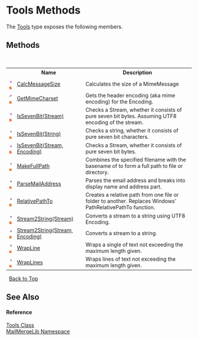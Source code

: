 # Tools Methods
 

The <a href="035af935-b2dc-0551-0ca5-4288088c4c99">Tools</a> type exposes the following members.


## Methods
&nbsp;<table><tr><th></th><th>Name</th><th>Description</th></tr><tr><td>![Public method](media/pubmethod.gif "Public method")![Static member](media/static.gif "Static member")</td><td><a href="d7c11fbc-507d-ed8b-16d0-88a0eb1824c0">CalcMessageSize</a></td><td>
Calculates the size of a MimeMessage</td></tr><tr><td>![Protected method](media/protmethod.gif "Protected method")![Static member](media/static.gif "Static member")</td><td><a href="c3afb0a1-7580-a86d-1d71-44e0696d5caa">GetMimeCharset</a></td><td>
Gets the header encoding (aka mime encoding) for the Encoding.</td></tr><tr><td>![Public method](media/pubmethod.gif "Public method")![Static member](media/static.gif "Static member")</td><td><a href="9dcdb086-3742-1c2b-8b83-ed148ba3a640">IsSevenBit(Stream)</a></td><td>
Checks a Stream, whether it consists of pure seven bit bytes. Assuming UTF8 encoding of the stream.</td></tr><tr><td>![Public method](media/pubmethod.gif "Public method")![Static member](media/static.gif "Static member")</td><td><a href="3b736b0a-ed66-98ab-b11b-73b84744025b">IsSevenBit(String)</a></td><td>
Checks a string, whether it consists of pure seven bit characters.</td></tr><tr><td>![Public method](media/pubmethod.gif "Public method")![Static member](media/static.gif "Static member")</td><td><a href="a7ce7d91-2a7e-048d-85a9-602b451fc3ee">IsSevenBit(Stream, Encoding)</a></td><td>
Checks a Stream, whether it consists of pure seven bit bytes.</td></tr><tr><td>![Public method](media/pubmethod.gif "Public method")![Static member](media/static.gif "Static member")</td><td><a href="16918c6b-27f2-08e0-48ac-9a06b2d5c051">MakeFullPath</a></td><td>
Combines the specified filename with the basename of to form a full path to file or directory.</td></tr><tr><td>![Public method](media/pubmethod.gif "Public method")![Static member](media/static.gif "Static member")</td><td><a href="611cd650-28c6-fd16-f532-2504e0739835">ParseMailAddress</a></td><td>
Parses the email address and breaks into display name and address part.</td></tr><tr><td>![Public method](media/pubmethod.gif "Public method")![Static member](media/static.gif "Static member")</td><td><a href="ccba0677-736c-7a43-e1d3-c03d2b051afd">RelativePathTo</a></td><td>
Creates a relative path from one file or folder to another. Replaces Windows' PathRelativePathTo function.</td></tr><tr><td>![Public method](media/pubmethod.gif "Public method")![Static member](media/static.gif "Static member")</td><td><a href="6b4d9202-852a-c237-c63f-c59d6415a74a">Stream2String(Stream)</a></td><td>
Converts a stream to a string using UTF8 Encoding.</td></tr><tr><td>![Public method](media/pubmethod.gif "Public method")![Static member](media/static.gif "Static member")</td><td><a href="4da42d5e-5fc4-0144-a5dd-9e1d5d77ff88">Stream2String(Stream, Encoding)</a></td><td>
Converts a stream to a string.</td></tr><tr><td>![Public method](media/pubmethod.gif "Public method")![Static member](media/static.gif "Static member")</td><td><a href="e72716a3-3a48-dbb7-e5d2-db51044c3f3e">WrapLine</a></td><td>
Wraps a single of text not exceeding the maximum length given.</td></tr><tr><td>![Public method](media/pubmethod.gif "Public method")![Static member](media/static.gif "Static member")</td><td><a href="838687db-3385-ed60-140b-f9c6931ef6df">WrapLines</a></td><td>
Wraps lines of text not exceeding the maximum length given.</td></tr></table>&nbsp;
<a href="#tools-methods">Back to Top</a>

## See Also


#### Reference
<a href="035af935-b2dc-0551-0ca5-4288088c4c99">Tools Class</a><br /><a href="31c6ebbe-d683-7561-7308-5a5ee1f76bf5">MailMergeLib Namespace</a><br />